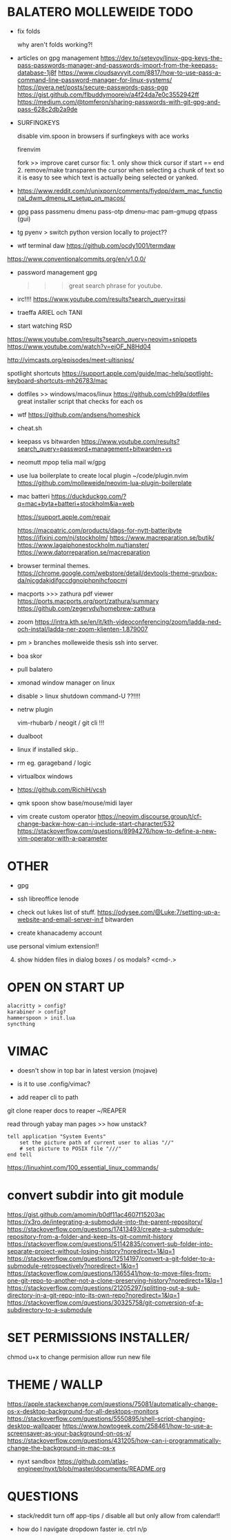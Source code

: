 # BALATERO MOLLEWEIDE TODO

- fix folds
    
    why aren't folds working?!

- articles on gpg management
    https://dev.to/setevoy/linux-gpg-keys-the-pass-passwords-manager-and-passwords-import-from-the-keepass-database-1j8f
    https://www.cloudsavvyit.com/8817/how-to-use-pass-a-command-line-password-manager-for-linux-systems/
    https://pvera.net/posts/secure-passwords-pass-pgp
    https://gist.github.com/flbuddymooreiv/a4f24da7e0c3552942ff
    https://medium.com/@tomferon/sharing-passwords-with-git-gpg-and-pass-628c2db2a9de

- SURFINGKEYS

    disable vim.spoon in browsers if surfingkeys with ace works

    firenvim

    fork >> improve caret cursor
    fix: 
        1. only show thick cursor if start == end
        2. remove/make transparen the cursor when
            selecting a chunk of text so it is easy
            to see which text is actually being selected
            or yanked.

- https://www.reddit.com/r/unixporn/comments/fiydpp/dwm_mac_functional_dwm_dmenu_st_setup_on_macos/

-   gpg pass passmenu dmenu pass-otp dmenu-mac pam-gmupg 
    qtpass (gui)

- tg
    pyenv > switch python version
    locally to project??

- wtf terminal daw https://github.com/ocdy1001/termdaw

https://www.conventionalcommits.org/en/v1.0.0/

- password management gpg
    >>> great search phrase for youtube.

- irc!!!!
    https://www.youtube.com/results?search_query=irssi

- traeffa ARIEL och TANI

- start watching RSD

https://www.youtube.com/results?search_query=neovim+snippets
https://www.youtube.com/watch?v=ejOF_N8Hd04

http://vimcasts.org/episodes/meet-ultisnips/

spotlight shortcuts https://support.apple.com/guide/mac-help/spotlight-keyboard-shortcuts-mh26783/mac

- dotfiles >> windows/macos/linux
    https://github.com/ch99q/dotfiles
    great installer script that checks for each os

- wtf https://github.com/andsens/homeshick

- cheat.sh

- keepass vs bitwarden https://www.youtube.com/results?search_query=password+management+bitwarden+vs

- neomutt mpop telia mail w/gpg

- use lua boilerplate to create local plugin ~/code/plugin.nvim 
    https://github.com/molleweide/neovim-lua-plugin-boilerplate
    <!-- using .naming on folders is actually good because it makes things more -->
    <!-- clear -->

- mac batteri https://duckduckgo.com/?q=mac+byta+batteri+stockholm&ia=web

    https://support.apple.com/repair

    https://macpatric.com/products/dags-for-nytt-batteribyte
    https://ifixinj.com/nj/stockholm/
    https://www.macreparation.se/butik/
    https://www.lagaiphonestockholm.nu/tjanster/
    https://www.datorreparation.se/macreparation

- browser terminal themes.
    https://chrome.google.com/webstore/detail/devtools-theme-gruvbox-da/njcgdakjdifgccdgnoiphpnihcfopcmj

- macports >>> zathura pdf viewer 
    https://ports.macports.org/port/zathura/summary
    https://github.com/zegervdv/homebrew-zathura

- zoom 
    https://intra.kth.se/en/it/kth-videoconferencing/zoom/ladda-ned-och-instal/ladda-ner-zoom-klienten-1.879007

- pm > branches
    molleweide
    thesis
    ssh into server.

- boa skor

- pull balatero

- xmonad window manager on linux

- disable > linux shutdown command-U ??!!!!

- netrw plugin

    vim-rhubarb / neogit / git cli !!!
- dualboot
- linux if installed skip..

- rm eg. garageband / logic

- virtualbox windows

- https://github.com/RichiH/vcsh

- qmk spoon show base/mouse/midi layer

- vim create custom operator
    https://neovim.discourse.group/t/cf-change-backw-how-can-i-include-start-character/532
    https://stackoverflow.com/questions/8994276/how-to-define-a-new-vim-operator-with-a-parameter

# OTHER

- gpg
- ssh
libreoffice
lenode

- check out lukes list of stuff.
https://odysee.com/@Luke:7/setting-up-a-website-and-email-server-in:f
bitwarden

- create khanacademy account

use personal vimium extension!!

4. show hidden files in dialog boxes / os modals?
    <cmd-.>

# OPEN ON START UP
    alacritty > config?
    karabiner > config?
    hammerspoon > init.lua
    syncthing 

# VIMAC

- doesn't show in top bar in latest version (mojave)
- is it to use .config/vimac?

- add reaper cli to path

git clone reaper docs to reaper ~/REAPER

read through yabay man pages >> how unstack?

```osx
tell application "System Events"
    set the picture path of current user to alias "//"
    # set picture to POSIX file "///"
end tell
```

https://linuxhint.com/100_essential_linux_commands/

# convert subdir into git module
https://gist.github.com/amomin/b0df11ac4607f15203ac
https://x3ro.de/integrating-a-submodule-into-the-parent-repository/
https://stackoverflow.com/questions/17413493/create-a-submodule-repository-from-a-folder-and-keep-its-git-commit-history
https://stackoverflow.com/questions/51142835/convert-sub-folder-into-separate-project-without-losing-history?noredirect=1&lq=1
https://stackoverflow.com/questions/12514197/convert-a-git-folder-to-a-submodule-retrospectively?noredirect=1&lq=1
https://stackoverflow.com/questions/1365541/how-to-move-files-from-one-git-repo-to-another-not-a-clone-preserving-history?noredirect=1&lq=1
https://stackoverflow.com/questions/21205297/splitting-out-a-sub-directory-in-a-git-repo-into-its-own-repo?noredirect=1&lq=1
https://stackoverflow.com/questions/30325758/git-conversion-of-a-subdirectory-to-a-submodule

# SET PERMISSIONS INSTALLER/

chmod u+x to change permision allow run new file

# THEME / WALLP

https://apple.stackexchange.com/questions/75081/automatically-change-os-x-desktop-background-for-all-desktops-monitors
https://stackoverflow.com/questions/5550895/shell-script-changing-desktop-wallpaper
https://www.howtogeek.com/258461/how-to-use-a-screensaver-as-your-background-on-os-x/
https://stackoverflow.com/questions/431205/how-can-i-programmatically-change-the-background-in-mac-os-x

- nyxt
    sandbox https://github.com/atlas-engineer/nyxt/blob/master/documents/README.org

# QUESTIONS

- stack/reddit
    turn off app-tips / disable all but
    only allow from calendar!!

- how do I navigate dropdown faster 
    ie. ctrl n/p
